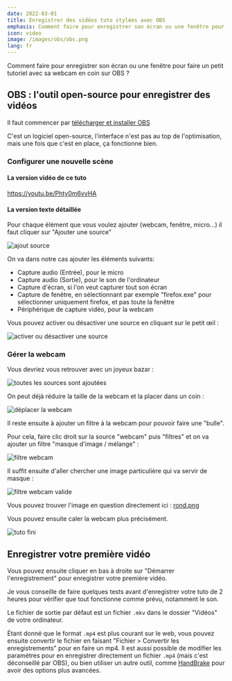 ```yaml
---
date: 2022-03-01
title: Enregistrer des vidéos tuto stylées avec OBS
emphasis: Comment faire pour enregistrer son écran ou une fenêtre pour faire un petit tutoriel avec sa webcam en coin ?
icon: video
image: /images/obs/obs.png
lang: fr
---
```


Comment faire pour enregistrer son écran ou une fenêtre pour faire un petit tutoriel avec sa webcam en coin sur OBS ?

## OBS : l'outil open-source pour enregistrer des vidéos

Il faut commencer par [télécharger et installer OBS](https://obsproject.com/download)

C'est un logiciel open-source, l'interface n'est pas au top de l'optimisation, mais une fois que c'est en place, ça fonctionne bien.

### Configurer une nouvelle scène

#### La version vidéo de ce tuto

https://youtu.be/Phty0m6vvHA

#### La version texte détaillée

Pour chaque élément que vous voulez ajouter (webcam, fenêtre, micro…) il faut cliquer sur "Ajouter une source"

![ajout source](/images/obs/ajout-source.png)

On va dans notre cas ajouter les éléments suivants:

- Capture audio (Entrée), pour le micro
- Capture audio (Sortie), pour le son de l'ordinateur
- Capture d'écran, si l'on veut capturer tout son écran
- Capture de fenêtre, en sélectionnant par exemple "firefox.exe" pour sélectionner uniquement firefox, et pas toute la fenêtre
- Périphérique de capture vidéo, pour la webcam

Vous pouvez activer ou désactiver une source en cliquant sur le petit œil :

![activer ou désactiver une source](/images/obs/desactiver-une-source.png)

### Gérer la webcam

Vous devriez vous retrouver avec un joyeux bazar :

![toutes les sources sont ajoutées](/images/obs/tout-est-la.png)

On peut déjà réduire la taille de la webcam et la placer dans un coin :

![déplacer la webcam](/images/obs/move-webcam.png)

Il reste ensuite à ajouter un filtre à la webcam pour pouvoir faire une "bulle".

Pour cela, faire clic droit sur la source "webcam" puis "filtres" et on va ajouter un filtre "masque d'image / mélange" :

![filtre webcam](/images/obs/filtre-webcam.png)

Il suffit ensuite d'aller chercher une image particulière qui va servir de masque :

![filtre webcam valide](/images/obs/masque-webcam-rond.png)

Vous pouvez trouver l'image en question directement ici : [rond.png](/images/obs/rond.png)

Vous pouvez ensuite caler la webcam plus précisément.

![tuto fini](/images/obs/fin.png)

## Enregistrer votre première vidéo

Vous pouvez ensuite cliquer en bas à droite sur "Démarrer l'enregistrement" pour enregistrer votre première vidéo.

Je vous conseille de faire quelques tests avant d'enregistrer votre tuto de 2 heures pour vérifier que tout fonctionne comme prévu, notamment le son.

Le fichier de sortie par défaut est un fichier `.mkv` dans le dossier "Vidéos" de votre ordinateur.

Étant donné que le format `.mp4` est plus courant sur le web, vous pouvez ensuite convertir le fichier en faisant "Fichier > Convertir les enregistrements" pour en faire un mp4. Il est aussi possible de modifier les paramètres pour en enregistrer directement un fichier `.mp4` (mais c'est déconseillé par OBS), ou bien utiliser un autre outil, comme [HandBrake](https://handbrake.fr) pour avoir des options plus avancées.
